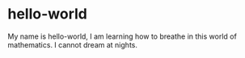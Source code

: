 # hello-world
My name is hello-world, I am learning how to breathe in this world of mathematics. I cannot dream at nights.
